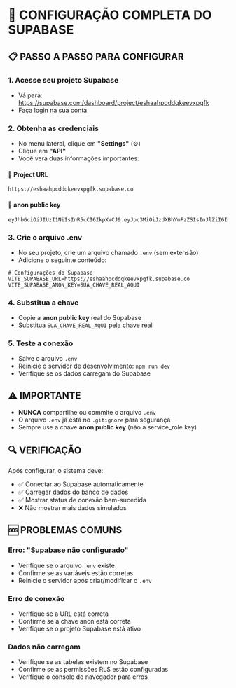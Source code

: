 # 🔧 **CONFIGURAÇÃO COMPLETA DO SUPABASE**

## 📋 **PASSO A PASSO PARA CONFIGURAR**

### 1. **Acesse seu projeto Supabase**
- Vá para: https://supabase.com/dashboard/project/eshaahpcddqkeevxpgfk
- Faça login na sua conta

### 2. **Obtenha as credenciais**
- No menu lateral, clique em **"Settings"** (⚙️)
- Clique em **"API"**
- Você verá duas informações importantes:

#### **🔗 Project URL**
```
https://eshaahpcddqkeevxpgfk.supabase.co
```

#### **🔑 anon public key**
```
eyJhbGciOiJIUzI1NiIsInR5cCI6IkpXVCJ9.eyJpc3MiOiJzdXBhYmFzZSIsInJlZiI6ImVzaGFhaHBjZGRxa2VldnhwZ2ZrIiwicm9sZSI6ImFub24iLCJpYXQiOjE3MzQ5NzI4MDAsImV4cCI6MjA1MDU0ODgwMH0.REAL_KEY_HERE
```

### 3. **Crie o arquivo .env**
- No seu projeto, crie um arquivo chamado `.env` (sem extensão)
- Adicione o seguinte conteúdo:

```env
# Configurações do Supabase
VITE_SUPABASE_URL=https://eshaahpcddqkeevxpgfk.supabase.co
VITE_SUPABASE_ANON_KEY=SUA_CHAVE_REAL_AQUI
```

### 4. **Substitua a chave**
- Copie a **anon public key** real do Supabase
- Substitua `SUA_CHAVE_REAL_AQUI` pela chave real

### 5. **Teste a conexão**
- Salve o arquivo `.env`
- Reinicie o servidor de desenvolvimento: `npm run dev`
- Verifique se os dados carregam do Supabase

## ⚠️ **IMPORTANTE**

- **NUNCA** compartilhe ou commite o arquivo `.env`
- O arquivo `.env` já está no `.gitignore` para segurança
- Sempre use a chave **anon public key** (não a service_role key)

## 🔍 **VERIFICAÇÃO**

Após configurar, o sistema deve:
- ✅ Conectar ao Supabase automaticamente
- ✅ Carregar dados do banco de dados
- ✅ Mostrar status de conexão bem-sucedida
- ❌ Não mostrar mais dados simulados

## 🆘 **PROBLEMAS COMUNS**

### **Erro: "Supabase não configurado"**
- Verifique se o arquivo `.env` existe
- Confirme se as variáveis estão corretas
- Reinicie o servidor após criar/modificar o `.env`

### **Erro de conexão**
- Verifique se a URL está correta
- Confirme se a chave anon está correta
- Verifique se o projeto Supabase está ativo

### **Dados não carregam**
- Verifique se as tabelas existem no Supabase
- Confirme se as permissões RLS estão configuradas
- Verifique o console do navegador para erros
